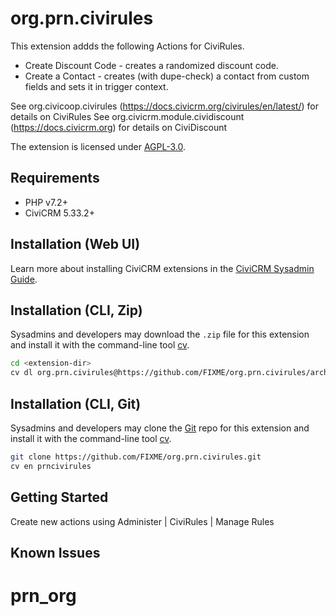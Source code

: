 # org.prn.civirules


This extension addds the following Actions for CiviRules.  

* Create Discount Code - creates a randomized discount code.  
* Create a Contact - creates (with dupe-check) a contact from custom fields and sets it in trigger context.

See org.civicoop.civirules (https://docs.civicrm.org/civirules/en/latest/) for details on CiviRules
See org.civicrm.module.cividiscount (https://docs.civicrm.org) for details on CiviDiscount

The extension is licensed under [AGPL-3.0](LICENSE.txt).

## Requirements

* PHP v7.2+
* CiviCRM 5.33.2+

## Installation (Web UI)

Learn more about installing CiviCRM extensions in the [CiviCRM Sysadmin Guide](https://docs.civicrm.org/sysadmin/en/latest/customize/extensions/).

## Installation (CLI, Zip)

Sysadmins and developers may download the `.zip` file for this extension and
install it with the command-line tool [cv](https://github.com/civicrm/cv).

```bash
cd <extension-dir>
cv dl org.prn.civirules@https://github.com/FIXME/org.prn.civirules/archive/master.zip
```

## Installation (CLI, Git)

Sysadmins and developers may clone the [Git](https://en.wikipedia.org/wiki/Git) repo for this extension and
install it with the command-line tool [cv](https://github.com/civicrm/cv).

```bash
git clone https://github.com/FIXME/org.prn.civirules.git
cv en prncivirules
```

## Getting Started

Create new actions using Administer | CiviRules | Manage Rules

## Known Issues

# prn_org
